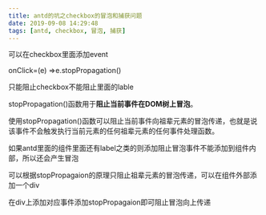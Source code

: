 ```yaml
---
title: antd的坑之checkbox的冒泡和捕获问题
date: 2019-09-08 14:29:48
tags: [antd, checkbox, 冒泡, 捕获]
---
```


可以在checkbox里面添加event

onClick=(e) =>e.stopPropagation()

只能阻止checkbox不能阻止里面的lable



stopPropagation()函数用于**阻止当前事件在DOM树上冒泡**。



使用stopPropagation()函数可以阻止当前事件向祖辈元素的冒泡传递，也就是说该事件不会触发执行当前元素的任何祖辈元素的任何事件处理函数。



如果antd里面的组件里面还有label之类的则添加阻止冒泡事件不能添加到组件内部，所以还会产生冒泡



可以根据stopPropagaion的原理只阻止祖辈元素的冒泡传递，可以在组件外部添加一个div

在div上添加对应事件添加stopPropagaion即可阻止冒泡向上传递